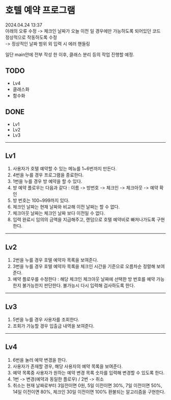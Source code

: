 # 호텔 예약 프로그램

2024.04.24 13:37<br>
 아래의 오류 수정
 -> 체크인 날짜가 오늘 이전 일 경우에만 가능하도록 되어있던 코드 정상적으로 작동하도록 수정<br>
 -> 정상적인 날짜 범위 외 입력 시 에러 핸들링

일단 main안에 전부 작성 한 이후, 클래스 분리 등의 작업 진행할 예정.

## TODO
- Lv4
- 클래스화
- 함수화

## DONE
- Lv1
- Lv2
- Lv3
---
## Lv1
1. 사용자가 호텔 예약할 수 있는 메뉴를 1~6번까지 만든다.
2. 4번을 누를 경우 프로그램을 종료한다.
4. 1번을 누를 경우 방 예약을 할 수 있다.
5. 방 예약 플로우는 다음과 같다 : 이름 -> 방번호 -> 체크인 -> 체크아웃 -> 예약 확인
6. 방 번호는 100~999까지 있다.
7. 체크인 날짜는 현재 날짜와 비교해 이전 날짜는 할 수 없다.
8. 체크아웃 날짜는 체크인 날짜 보다 이전일 수 없다.
9. 입력 완료시 임의의 금액을 지급해주고, 랜덤으로 호텔 예약비로 빠져나가도록 구현한다.


---
## Lv2
1. 2번을 누를 경우 호텔 예약자 목록을 보여준다.
2. 3번을 누를 경우 호텔 예약자 목록을 체크인 시간을 기준으로 오름차순 정렬해 보여준다.
3. 예약 플로우를 수정한다 : 해당 체크인 체크아웃 날짜에 선택한 방 번호를 예약 가능한지 불가능한지 판단한다. 불가능시 다시 입력해 검사하도록 한다.

---
## Lv3
1. 5번을 누를 경우 사용자를 조회한다.
2. 조회가 가능할 경우 입출금 내역을 보여준다.

---
## Lv4
1. 6번을 눌러 예약 변경을 한다.
2. 사용자가 존재할 경우, 해당 사용자의 예약 목록을 보여준다.
3. 예약 목록중 사용자가 원하는 예약 변경 목록 숫자를 입력해 변경할 수 있도록 한다.
4. 1번 -> 변경(예약과 동일한 플로우) / 2번 -> 취소
5. 취소는 현재 날짜로부터 3일전이면 0원, 5일 이전이면 30%, 7일 이전이면 50%, 14일 이전이면 80%, 체크인 30일 이전이면 100% 환불되는 알고리즘을 구현한다.
